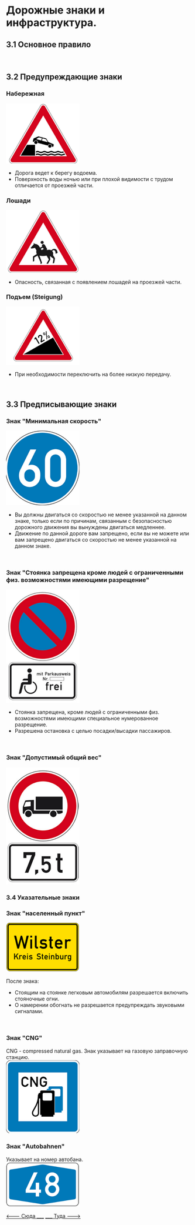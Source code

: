 <h1>Дорожные знаки и инфраструктура.</h1>

<h2>3.1 Основное правило</h2>

<br>

<h2>3.2 Предупреждающие знаки</h2>

<h3>Набережная</h3>
<img src="/img/sign/promenade.png" alt="steigung" width="200"/>
<ul>
<li>Дорога ведет к берегу водоема.</li>
<li>Поверхность воды ночью или при плохой видимости с трудом отличается от проезжей части.</li>
</ul>

<h3>Лошади</h3>
<img src="/img/sign/pferde.png" alt="steigung" width="200"/>
<ul>
<li>Опасность, связанная с появлением лошадей на проезжей части.</li>
</ul>

<h3>Подъем (Steigung)</h3>
<img src="/img/sign/steigung.png" alt="steigung" width="200"/>
<ul>
<li>При необходимости переключить на более низкую передачу.</li>
</ul>

<br>
<h2>3.3 Предписывающие знаки</h2>
<h3>Знак "Минимальная скорость"</h3>
<img src="/img/sign/min_speed.png" alt="min speed sign" width="200"/>
<ul>
<li>Вы должны двигаться со скоростью не менее указанной на данном знаке, только если по причинам, связанным с безопасностью дорожного движения вы вынуждены двигаться медленнее.</li>
<li>Движение по данной дороге вам запрещено, если вы не можете или вам запрещено двигаться со скоростью не менее указанной на данном знаке.</li>
</ul>

<br>
<h3>Знак "Стоянка запрещена кроме людей с ограниченными физ. возможностями имеющими разрещение"</h3>
<img src="/img/sign/disabled_parking.png" alt="disabled parking sign" width="200"/>
<ul>
<li>Стоянка запрещена, кроме людей с ограниченными физ. возможностями имеющими специальное нумерованное разрещение.</li>
<li>Разрешена остановка с целью посадки/высадки пассажиров.</li>
</ul>

<br>
<h3>Знак "Допустимый общий вес"</h3>
<img src="/img/sign/permissible_total_weight.png" alt="disabled parking sign" width="200"/>

<br>
<h3>3.4 Указательные знаки</h3>

<h3>Знак "населенный пункт"</h3>
<img src="/img/sign/ortschaft.png" alt="ortschaft" width="200"/>

<a>После знака:</a>
<ul>
    <li>Стоящим на стоянке легковым автомобилям разрешается включить стояночные огни.</li>
    <li>О намерении обогнать не разрешается предупреждать звуковыми сигналами.</li>
</ul>

<br>
<h3>Знак "CNG"</h3>
<a>CNG - compressed natural gas. Знак указывает на газовую заправочную станцию.</a>
<br>
<img src="/img/sign/cng.png" alt="cng" width="200"/>
<br>

<h3>Знак "Autobahnen"</h3>
<a>Указывает на номер автобана.</a>
<br>
<img src="/img/sign/autobahnen.png" alt="autobahnen" width="200"/>
<br>

[<--- Сюда ___](/02%20-%20law%20conditions.md)
[___ Туда --->](/04%20-%20road%20infrastructure.md)
